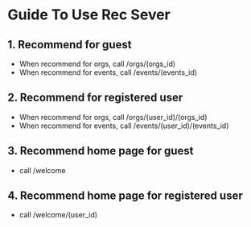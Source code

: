 # Guide To Use Rec Sever
## 1.  Recommend for guest
- When recommend for orgs, call /orgs/(orgs_id)
- When recommend for events, call /events/(events_id)

## 2. Recommend for registered user

- When recommend for orgs, call /orgs/(user_id)/(orgs_id)
- When recommend for events, call /events/(user_id)/(events_id)


## 3. Recommend home page for guest
- call /welcome

## 4. Recommend home page for registered user
- call /welcome/(user_id)
